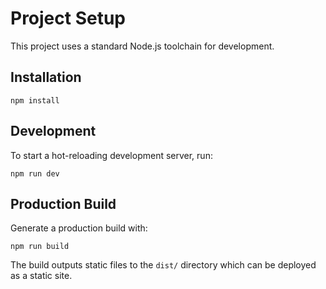 # Project Setup

This project uses a standard Node.js toolchain for development.

## Installation

```
npm install
```

## Development

To start a hot-reloading development server, run:

```
npm run dev
```

## Production Build

Generate a production build with:

```
npm run build
```

The build outputs static files to the `dist/` directory which can be deployed as a static site.

